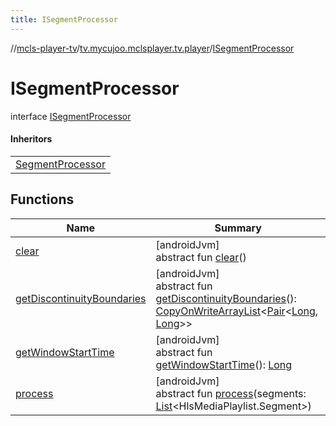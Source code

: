 ```yaml
---
title: ISegmentProcessor
---
```

//[mcls-player-tv](../../../index.html)/[tv.mycujoo.mclsplayer.tv.player](../index.html)/[ISegmentProcessor](index.html)



# ISegmentProcessor

interface [ISegmentProcessor](index.html)

#### Inheritors


| |
|---|
| [SegmentProcessor](../-segment-processor/index.html) |


## Functions


| Name | Summary |
|---|---|
| [clear](clear.html) | [androidJvm]<br>abstract fun [clear](clear.html)() |
| [getDiscontinuityBoundaries](get-discontinuity-boundaries.html) | [androidJvm]<br>abstract fun [getDiscontinuityBoundaries](get-discontinuity-boundaries.html)(): [CopyOnWriteArrayList](https://developer.android.com/reference/kotlin/java/util/concurrent/CopyOnWriteArrayList.html)&lt;[Pair](https://kotlinlang.org/api/latest/jvm/stdlib/kotlin/-pair/index.html)&lt;[Long](https://kotlinlang.org/api/latest/jvm/stdlib/kotlin/-long/index.html), [Long](https://kotlinlang.org/api/latest/jvm/stdlib/kotlin/-long/index.html)&gt;&gt; |
| [getWindowStartTime](get-window-start-time.html) | [androidJvm]<br>abstract fun [getWindowStartTime](get-window-start-time.html)(): [Long](https://kotlinlang.org/api/latest/jvm/stdlib/kotlin/-long/index.html) |
| [process](process.html) | [androidJvm]<br>abstract fun [process](process.html)(segments: [List](https://kotlinlang.org/api/latest/jvm/stdlib/kotlin.collections/-list/index.html)&lt;HlsMediaPlaylist.Segment&gt;) |

